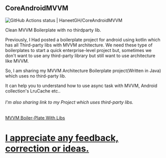## CoreAndroidMVVM

![GitHub Actions status | HaneetGH/CoreAndroidMVVM](https://github.com/HaneetGH/CoreAndroidMVVM/workflows/Android_CI/badge.svg)

Clean MVVM Boilerplate with no thirdparty lib.

Previously, I Had posted a boilerplate project for android using kotlin
which has all Third-party libs with MVVM architecture. We need these
type of boilerplates to start a quick enterprise-level project but,
sometimes we don't want to use any third-party library but still want to
use architecture like MVVM.

So, I am sharing my MVVM Architecture Boilerplate project(Written in
Java) which uses no third-party lib.

It can help you to understand how to use async task with MVVM, Android
collection's LruCache etc..


<h6> I'm also sharing link to my Project which uses third-party libs.</h6>
<a href="https://github.com/HaneetGH/KotlinAndroidBase">MVVM Boiler-Plate With Libs</href>



# I appreciate any feedback, correction or ideas.


